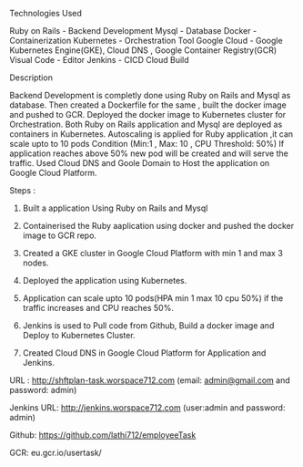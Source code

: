 Technologies Used

Ruby on Rails - Backend Development
Mysql - Database
Docker - Containerization
Kubernetes - Orchestration Tool
Google Cloud - Google Kubernetes Engine(GKE), Cloud DNS , Google Container Registry(GCR)
Visual Code - Editor
Jenkins - CICD
Cloud Build


Description

Backend Development is completly done using Ruby on Rails and Mysql as database.
Then created a Dockerfile for the same , built the docker image and pushed to GCR.
Deployed the docker image to Kubernetes cluster for Orchestration.
Both Ruby on Rails application and Mysql are deployed as containers in Kubernetes.
Autoscaling is applied for Ruby application ,it can scale upto to 10 pods 
Condition (Min:1 , Max: 10 , CPU Threshold: 50%)
If application reaches above 50% new pod will be created and will serve the traffic.
Used Cloud DNS and Goole Domain to Host the application on Google Cloud Platform.

Steps :

1. Built a application Using Ruby on Rails and Mysql

2. Containerised the Ruby aaplication using docker and pushed the docker image to GCR repo.

3. Created a GKE cluster in Google Cloud Platform with min 1 and max 3 nodes.

4. Deployed the application using Kubernetes.

5. Application can scale upto 10 pods(HPA min 1 max 10 cpu 50%) if the traffic increases and CPU reaches 50%.

6. Jenkins is used to Pull code from Github, Build a docker image and Deploy to Kubernetes Cluster.

7. Created Cloud DNS in Google Cloud Platform for Application and Jenkins.

URL : http://shftplan-task.worspace712.com (email: admin@gmail.com and password: admin)

Jenkins URL: http://jenkins.worspace712.com (user:admin and password: admin)

Github: https://github.com/lathi712/employeeTask 

GCR: eu.gcr.io/usertask/

